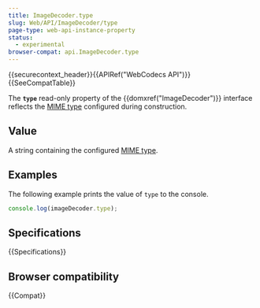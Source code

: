 ```yaml
---
title: ImageDecoder.type
slug: Web/API/ImageDecoder/type
page-type: web-api-instance-property
status:
  - experimental
browser-compat: api.ImageDecoder.type
---
```


{{securecontext_header}}{{APIRef("WebCodecs API")}}{{SeeCompatTable}}

The **`type`** read-only property of the {{domxref("ImageDecoder")}} interface reflects the [MIME type](/en-US/docs/Web/HTTP/Basics_of_HTTP/MIME_types) configured during construction.

## Value

A string containing the configured [MIME type](/en-US/docs/Web/HTTP/Basics_of_HTTP/MIME_types).

## Examples

The following example prints the value of `type` to the console.

```js
console.log(imageDecoder.type);
```

## Specifications

{{Specifications}}

## Browser compatibility

{{Compat}}

